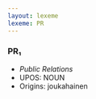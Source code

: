 ```yaml
---
layout: lexeme
lexeme: PR
---
```


###  PR₁

* _Public Relations_
* UPOS:  NOUN
* Origins: joukahainen 

